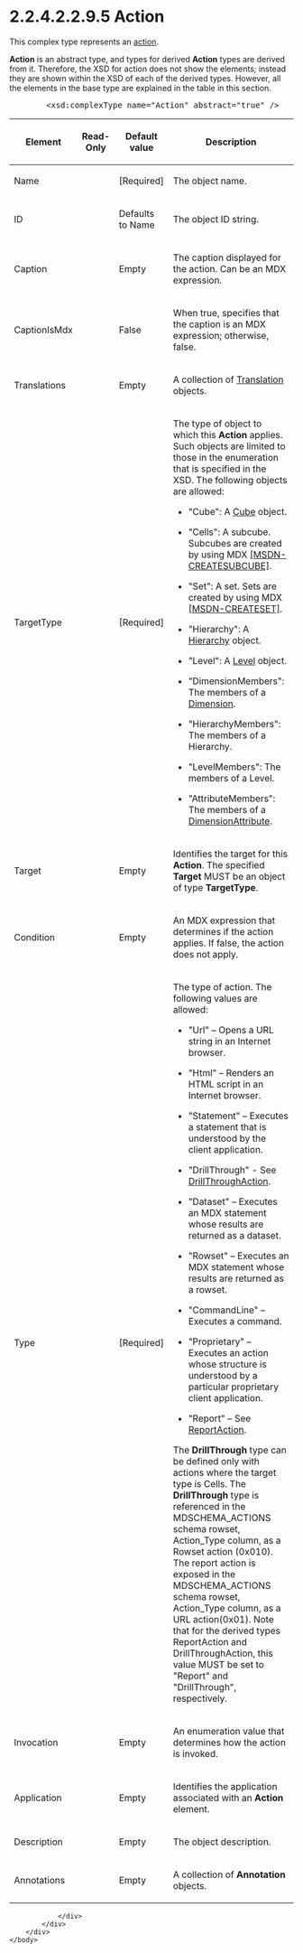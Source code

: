 <html dir="LTR" xmlns:mshelp="http://msdn.microsoft.com/mshelp" xmlns:ddue="http://ddue.schemas.microsoft.com/authoring/2003/5" xmlns:xlink="http://www.w3.org/1999/xlink" xmlns:tool="http://www.microsoft.com/tooltip">
    <head>
        <meta http-equiv="Content-Type" content="text/html; CHARSET=utf-8"></meta>
        <meta name="save" content="history"></meta>
        <title>2.2.4.2.2.9.5 Action</title>
        <xml>
            <mshelp:toctitle title="2.2.4.2.2.9.5 Action"></mshelp:toctitle>
            <mshelp:rltitle title="[MS-SSAS]: Action"></mshelp:rltitle>
            <mshelp:keyword index="A" term="4f90b49b-d016-4da5-b688-2bf09f343281"></mshelp:keyword>
            <mshelp:attr name="DCSext.ContentType" value="open specification"></mshelp:attr>
            <mshelp:attr name="AssetID" value="4f90b49b-d016-4da5-b688-2bf09f343281"></mshelp:attr>
            <mshelp:attr name="TopicType" value="kbRef"></mshelp:attr>
            <mshelp:attr name="DCSext.Title" value="[MS-SSAS]: Action" />
        </xml>
    </head>
    <body>
        <div id="header">
            <h1 class="heading">2.2.4.2.2.9.5 Action</h1>
        </div>
        <div id="mainSection">
            <div id="mainBody">
                <div id="allHistory" class="saveHistory"></div>
                <div id="sectionSection0" class="section" name="collapseableSection">
                    

<p>This complex type represents an <a href="8676f5ce-62d4-4244-a326-634bfed4aba4.html#gt_b178b6c0-7df9-4107-95ca-12c7f0b9900b">action</a>.</p>

<p><b>Action</b> is an abstract type, and types for derived <b>Action</b>
types are derived from it. Therefore, the XSD for action does not show the
elements; instead they are shown within the XSD of each of the derived types.
However, all the elements in the base type are explained in the table in this
section.</p>

<dl>
<dd>
<div><pre>   &lt;xsd:complexType name=&quot;Action&quot; abstract=&quot;true&quot; /&gt;
</pre></div>
</dd></dl>

<table>
 <thead>
  <tr>
   <th>
   <p>Element</p>
   </th>
   <th>
   <p>Read-Only</p>
   </th>
   <th>
   <p>Default value</p>
   </th>
   <th>
   <p>Description</p>
   </th>
  </tr>
 </thead>
 <tr>
  <td>
  <p>Name</p>
  </td>
  <td>
  <p> </p>
  </td>
  <td>
  <p>[Required]</p>
  </td>
  <td>
  <p>The object name.</p>
  </td>
 </tr>
 <tr>
  <td>
  <p>ID</p>
  </td>
  <td>
  <p> </p>
  </td>
  <td>
  <p>Defaults to Name</p>
  </td>
  <td>
  <p>The object ID string.</p>
  </td>
 </tr>
 <tr>
  <td>
  <p>Caption</p>
  </td>
  <td>
  <p> </p>
  </td>
  <td>
  <p>Empty</p>
  </td>
  <td>
  <p>The caption displayed for the action. Can be an MDX
  expression.</p>
  </td>
 </tr>
 <tr>
  <td>
  <p>CaptionIsMdx</p>
  </td>
  <td>
  <p> </p>
  </td>
  <td>
  <p>False</p>
  </td>
  <td>
  <p>When true, specifies that the caption is an MDX
  expression; otherwise, false.</p>
  </td>
 </tr>
 <tr>
  <td>
  <p>Translations</p>
  </td>
  <td>
  <p> </p>
  </td>
  <td>
  <p>Empty</p>
  </td>
  <td>
  <p>A collection of <a href="f98d69b2-210d-4b96-a77c-effa8052b95e.html">Translation</a> objects.</p>
  </td>
 </tr>
 <tr>
  <td>
  <p>TargetType</p>
  </td>
  <td>
  <p> </p>
  </td>
  <td>
  <p>[Required]</p>
  </td>
  <td>
  <p>The type of object to which this <b>Action</b>
  applies. Such objects are limited to those in the enumeration that is
  specified in the XSD. The following objects are allowed:</p>
  <ul><li><p><span><span>  
  </span></span><span>&quot;Cube&quot;: A <a href="d40a289e-e3a8-488b-b0ce-bd388acf1807.html">Cube</a> object.</span></p>
  </li><li><p><span><span>  
  </span></span><span>&quot;Cells&quot;: A subcube.
  Subcubes are created by using MDX <a href="https://go.microsoft.com/fwlink/?LinkId=210059">[MSDN-CREATESUBCUBE]</a>.</span></p>
  </li><li><p><span><span>  
  </span></span><span>&quot;Set&quot;: A set. Sets are
  created by using MDX <a href="https://go.microsoft.com/fwlink/?LinkId=210060">[MSDN-CREATESET]</a>.</span></p>
  </li><li><p><span><span>  
  </span></span><span>&quot;Hierarchy&quot;: A <a href="35081d37-e52f-4a3a-98b1-b01cbda748b4.html">Hierarchy</a> object. </span></p>
  </li><li><p><span><span>  
  </span></span><span>&quot;Level&quot;: A <a href="5cb1f39c-771f-43ed-b040-239ae11e0ce1.html">Level</a> object. </span></p>
  </li><li><p><span><span>  
  </span></span><span>&quot;DimensionMembers&quot;: The
  members of a <a href="ed122253-df54-42a8-8905-0faa6e696b8b.html">Dimension</a>.
  </span></p>
  </li><li><p><span><span>  
  </span></span><span>&quot;HierarchyMembers&quot;: The
  members of a Hierarchy. </span></p>
  </li><li><p><span><span>  
  </span></span><span>&quot;LevelMembers&quot;: The
  members of a Level. </span></p>
  </li><li><p><span><span>  
  </span></span><span>&quot;AttributeMembers&quot;: The
  members of a <a href="2865fe4f-5fbb-4ae6-b0cf-811b32b4a139.html">DimensionAttribute</a>.</span></p>
  </li></ul></td>
 </tr>
 <tr>
  <td>
  <p>Target</p>
  </td>
  <td>
  <p> </p>
  </td>
  <td>
  <p>Empty</p>
  </td>
  <td>
  <p>Identifies the target for this <b>Action</b>. The
  specified <b>Target</b> MUST be an object of type <b>TargetType</b>.</p>
  </td>
 </tr>
 <tr>
  <td>
  <p>Condition</p>
  </td>
  <td>
  <p> </p>
  </td>
  <td>
  <p>Empty</p>
  </td>
  <td>
  <p>An MDX expression that determines if the action
  applies. If false, the action does not apply.</p>
  </td>
 </tr>
 <tr>
  <td>
  <p>Type</p>
  </td>
  <td>
  <p> </p>
  </td>
  <td>
  <p>[Required]</p>
  </td>
  <td>
  <p>The type of action. The following values are allowed: </p>
  <ul><li><p><span><span>  
  </span></span><span>&quot;Url&quot; – Opens a URL
  string in an Internet browser.</span></p>
  </li><li><p><span><span>  
  </span></span><span>&quot;Html&quot; – Renders an
  HTML script in an Internet browser.</span></p>
  </li><li><p><span><span>  
  </span></span><span>&quot;Statement&quot; – Executes
  a statement that is understood by the client application.</span></p>
  </li><li><p><span><span>  
  </span></span><span>&quot;DrillThrough&quot; - See <a href="26ae94d4-b507-4e37-ab9b-957671feacce.html">DrillThroughAction</a>.</span></p>
  </li><li><p><span><span>  
  </span></span><span>&quot;Dataset&quot; – Executes an
  MDX statement whose results are returned as a dataset.</span></p>
  </li><li><p><span><span>  
  </span></span><span>&quot;Rowset&quot; – Executes an MDX
  statement whose results are returned as a rowset.</span></p>
  </li><li><p><span><span>  
  </span></span><span>&quot;CommandLine&quot; –
  Executes a command.</span></p>
  </li><li><p><span><span>  
  </span></span><span>&quot;Proprietary&quot; –
  Executes an action whose structure is understood by a particular proprietary
  client application.</span></p>
  </li><li><p><span><span>  
  </span></span><span>&quot;Report&quot; – See <a href="0a981df3-4576-437d-847b-8d8d57311c83.html">ReportAction</a>.</span></p>
  </li></ul><p>The <b>DrillThrough</b> type can be defined only with
  actions where the target type is Cells. The <b>DrillThrough</b> type is
  referenced in the MDSCHEMA_ACTIONS schema rowset, Action_Type column, as a
  Rowset action (0x010). The report action is exposed in the MDSCHEMA_ACTIONS
  schema rowset, Action_Type column, as a URL action(0x01). Note that for the
  derived types ReportAction and DrillThroughAction, this value MUST be set to
  &quot;Report&quot; and &quot;DrillThrough&quot;, respectively.</p>
  </td>
 </tr>
 <tr>
  <td>
  <p>Invocation</p>
  </td>
  <td>
  <p> </p>
  </td>
  <td>
  <p>Empty</p>
  </td>
  <td>
  <p>An enumeration value that determines how the action is
  invoked.</p>
  </td>
 </tr>
 <tr>
  <td>
  <p>Application</p>
  </td>
  <td>
  <p> </p>
  </td>
  <td>
  <p>Empty</p>
  </td>
  <td>
  <p>Identifies the application associated with an <b>Action</b>
  element.</p>
  </td>
 </tr>
 <tr>
  <td>
  <p>Description</p>
  </td>
  <td>
  <p> </p>
  </td>
  <td>
  <p>Empty</p>
  </td>
  <td>
  <p>The object description.</p>
  </td>
 </tr>
 <tr>
  <td>
  <p>Annotations</p>
  </td>
  <td>
  <p> </p>
  </td>
  <td>
  <p>Empty</p>
  </td>
  <td>
  <p>A collection of <b>Annotation</b> objects.</p>
  </td>
 </tr>
</table>

<p> </p>


                </div>
            </div>
        </div>
    </body>
</html>
